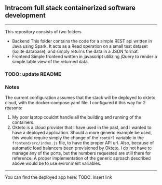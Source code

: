 ## Intracom full stack containerized software development
---
This repository consists of two folders
- Backend
    This folder contains the code for a simple REST api written in Java using Spark.
    It acts as a Read operation on a small test dataset (sqlite database), and simply returns the data in a JSON format.
- Frontend 
    Simple frontend written in javascript utilizing jQuery to render a simple table view of the returned data

### TODO: update README

### Notes
The current configuration assumes that the stack will be deployed to okteto cloud, with the docker-compose.yaml file. I configured it this way for 2 reasons:
1. My poor laptop couldnt handle all the building and running of the containers.
2. Okteto is a cloud provider that I have used in the past, and I wanted to have a deployed application.
Should a more generic example be used, this would require simply the change of the `rootUrl` variable in the `frontend/src/index.js` file, to have the proper API url. Also, because of automatic load balancers been provisioned by Okteto, I do not have to manage any of the ports, but the numbers requested are still there for reference. A proper implementation of the generic aproach described above would be to use evironment variables.
---
You can find the deployed app here: TODO: insert link